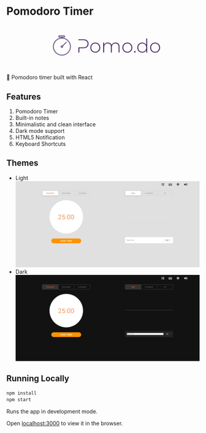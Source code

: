 # Pomodoro Timer

![Banner](./img/banner.jpeg)

:tomato: Pomodoro timer built with React

## Features

1. Pomodoro Timer
2. Built-in notes
3. Minimalistic and clean interface
4. Dark mode support
5. HTML5 Notification
6. Keyboard Shortcuts

## Themes

* Light
  ![Light mode interface](./img/light-mode.jpeg)
* Dark
  ![Dark mode Interface](./img/dark-mode.jpeg)

## Running Locally

```sh
npm install
npm start
```

Runs the app in development mode.

Open [localhost:3000](http://localhost:3000) to view it in the browser.
